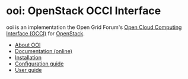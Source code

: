 ooi: OpenStack OCCI Interface
=============================

ooi is an implementation the Open Grid Forum's
[Open Cloud Computing Interface (OCCI)](http://www.occi-wg.org)
for [OpenStack](http://www.openstack.org).

* [About OOI](README.md)
* [Documentation (online)](http://ooi.readthedocs.io/en/stable/)
* [Installation](doc/source/user/installation.rst)
* [Configuration guide](doc/source/user/configuration.rst) 
* [User guide](doc/source/user/usage.rst)
